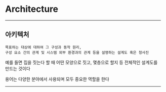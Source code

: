 # Architecture
---
## 아키텍처
```
목표하는 대상에 대하여 그 구성과 동작 원리, 
구성 요소 간의 관계 및 시스템 외부 환경과의 관계 등을 설명하는 설계도 혹은 청사진
```
예를 들면 집을 짓는다 할 때 어떤 모양으로 짓고, 몇층으로 할지 등 전체적인 설계도를 만드는 것이다

용어는 다양한 분야에서 사용되며 모두 중요한 역할을 한다

---